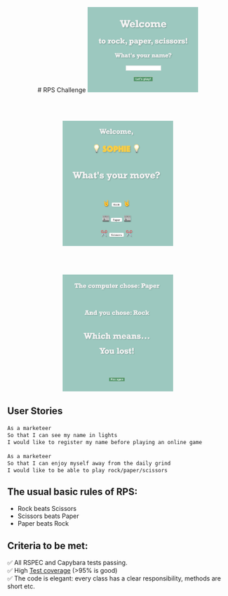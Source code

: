 <p align="center">
# RPS Challenge
<img src="images/Welcome_page.png" width="50%">
</p>
<br><br>
<p align="center">
<img src="images/RPS_Move.png" width="50%">
</p>
<br><br>
<p align="center">
<img src="images/Final_page.png" width="50%">
</p>

User Stories
----

```
As a marketeer
So that I can see my name in lights
I would like to register my name before playing an online game

As a marketeer
So that I can enjoy myself away from the daily grind
I would like to be able to play rock/paper/scissors
```

## The usual basic rules of RPS:

- Rock beats Scissors
- Scissors beats Paper
- Paper beats Rock

## Criteria to be met:
✅ All RSPEC and Capybara tests passing.\
✅ High [Test coverage](https://github.com/makersacademy/course/blob/master/pills/test_coverage.md) (>95% is good)\
✅ The code is elegant: every class has a clear responsibility, methods are short etc.
